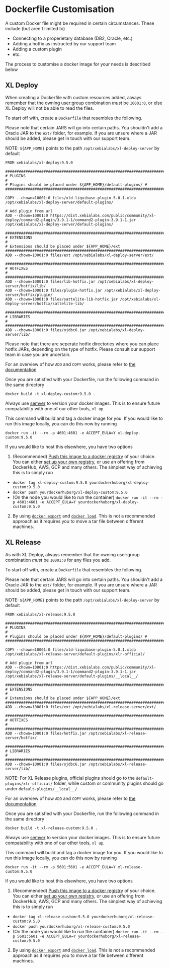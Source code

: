 # Dockerfile Customisation

A custom Docker file might be required in certain circumstances. These include (but aren't limited to)

- Connecting to a properietary database (DB2, Oracle, etc.)
- Adding a hotfix as instructed by our support team
- Adding a custom plugin
- etc.

The process to customise a docker image for your needs is described below

## XL Deploy

When creating a Dockerfile with custom resources added, always remember that the owning user:group combination _must_ be `10001:0`, or else XL Deploy will not be able to read the files. 

To start off with, create a `Dockerfile` that resembles the following. 

Please note that certain JARS will go into certain paths. You shouldn't add a Oracle JAR to the `ext/` folder, for example. If you are unsure where a JAR should be added, please get in touch with our support team. 

NOTE: `${APP_HOME}` points to the path `/opt/xebialabs/xl-deploy-server` by default

```docker
FROM xebialabs/xl-deploy:9.5.0

###################################################################################
# PLUGINS                                                                         #
# Plugins should be placed under ${APP_HOME}/default-plugins/ #
###################################################################################

COPY --chown=10001:0 files/xld-liquibase-plugin-5.0.1.xldp /opt/xebialabs/xl-deploy-server/default-plugins/

# Add plugin from url
ADD --chown=10001:0 https://dist.xebialabs.com/public/community/xl-deploy/command2-plugin/3.9.1-1/command2-plugin-3.9.1-1.jar /opt/xebialabs/xl-deploy-server/default-plugins/

##########################################################################
# EXTENSIONS                                                             #
# Extensions should be placed under ${APP_HOME}/ext
##########################################################################
ADD --chown=10001:0 files/ext /opt/xebialabs/xl-deploy-server/ext/

##########################################################################
# HOTFIXES                                                               #
##########################################################################
ADD --chown=10001:0 files/lib-hotfix.jar /opt/xebialabs/xl-deploy-server/hotfix/lib/
ADD --chown=10001:0 files/plugin-hotfix.jar /opt/xebialabs/xl-deploy-server/hotfix/plugin/
ADD --chown=10001:0 files/sattelite-lib-hotfix.jar /opt/xebialabs/xl-deploy-server/hotfix/sattelite-lib/

##########################################################################
# LIBRARIES                                                              #
##########################################################################
ADD --chown=10001:0 files/ojdbc6.jar /opt/xebialabs/xl-deploy-server/lib/
```

Please note that there are seperate hotfix directories where you can place hotfix JARs, depending on the type of hotfix. Please consult our support team in case you are uncertain. 

For an overview of how `ADD` and `COPY` works, please refer to [the documentation](https://docs.docker.com/engine/reference/builder/#add)

Once you are satisfied with your Dockerfile, run the following command in the same directory

`docker build -t xl-deploy-custom:9.5.0 .`

Always use [semver](https://semver.org/) to version your docker images. This is to ensure future compatability with one of our other tools, `xl up`.

This command will build and tag a docker image for you. If you would like to run this image locally, you can do this now by running

`docker run -it --rm -p 4601:4601 -e ACCEPT_EULA=Y xl-deploy-custom:9.5.0`

If you would like to host this elsewhere, you have two options

1. (Recommended) [Push this image to a docker registry](https://docs.docker.com/engine/reference/commandline/push/) of your choice. You can either [set up your own registry](https://docs.docker.com/registry/), or use an offering from DockerHub, AWS, GCP and many others. The simplest way of achieving this is to simply run
  - `docker tag xl-deploy-custom:9.5.0 yourdockerhuborg/xl-deploy-custom:9.5.0`
  - `docker push yourdockerhuborg/xl-deploy-custom:9.5.0`
  - (On the node you would like to run the container) `docker run -it --rm -p 4601:4601 -e ACCEPT_EULA=Y yourdockerhuborg/xl-deploy-custom:9.5.0`
2. By using [`docker export`](https://docs.docker.com/engine/reference/commandline/export/) and [`docker load`](https://docs.docker.com/engine/reference/commandline/load/). This is not a recommended approach as it requires you to move a tar file between different machines. 


## XL Release

As with XL Deploy, always remember that the owning user:group combination _must_ be `10001:0` for any files you add.

To start off with, create a `Dockerfile` that resembles the following. 

Please note that certain JARS will go into certain paths. You shouldn't add a Oracle JAR to the `ext/` folder, for example. If you are unsure where a JAR should be added, please get in touch with our support team. 

NOTE: `${APP_HOME}` points to the path `/opt/xebialabs/xl-deploy-server` by default

```docker
FROM xebialabs/xl-release:9.5.0

###################################################################################
# PLUGINS                                                                         #
# Plugins should be placed under ${APP_HOME}/default-plugins/ #
###################################################################################

COPY --chown=10001:0 files/xld-liquibase-plugin-5.0.1.xldp /opt/xebialabs/xl-release-server/default-plugins/xlr-official/

# Add plugin from url
ADD --chown=10001:0 https://dist.xebialabs.com/public/community/xl-deploy/command2-plugin/3.9.1-1/command2-plugin-3.9.1-1.jar /opt/xebialabs/xl-release-server/default-plugins/__local__/

##########################################################################
# EXTENSIONS                                                             #
# Extensions should be placed under ${APP_HOME}/ext
##########################################################################
ADD --chown=10001:0 files/ext /opt/xebialabs/xl-release-server/ext/

##########################################################################
# HOTFIXES                                                               #
##########################################################################
ADD --chown=10001:0 files/hotfix.jar /opt/xebialabs/xl-release-server/hotfix/

##########################################################################
# LIBRARIES                                                              #
##########################################################################
ADD --chown=10001:0 files/ojdbc6.jar /opt/xebialabs/xl-release-server/lib/
```

NOTE: For XL Release plugins, official plugins should go to the `default-plugins/xlr-official/` folder, while custom or community plugins should go under `default-plugins/__local__/`

For an overview of how `ADD` and `COPY` works, please refer to [the documentation](https://docs.docker.com/engine/reference/builder/#add)

Once you are satisfied with your Dockerfile, run the following command in the same directory

`docker build -t xl-release-custom:9.5.0 .`

Always use [semver](https://semver.org/) to version your docker images. This is to ensure future compatability with one of our other tools, `xl up`.

This command will build and tag a docker image for you. If you would like to run this image locally, you can do this now by running

`docker run -it --rm -p 5601:5601 -e ACCEPT_EULA=Y xl-release-custom:9.5.0`

If you would like to host this elsewhere, you have two options

1. (Recommended) [Push this image to a docker registry](https://docs.docker.com/engine/reference/commandline/push/) of your choice. You can either [set up your own registry](https://docs.docker.com/registry/), or use an offering from DockerHub, AWS, GCP and many others. The simplest way of achieving this is to simply run
  - `docker tag xl-release-custom:9.5.0 yourdockerhuborg/xl-release-custom:9.5.0`
  - `docker push yourdockerhuborg/xl-release-custom:9.5.0`
  - (On the node you would like to run the container) `docker run -it --rm -p 5601:5601 -e ACCEPT_EULA=Y yourdockerhuborg/xl-release-custom:9.5.0`
2. By using [`docker export`](https://docs.docker.com/engine/reference/commandline/export/) and [`docker load`](https://docs.docker.com/engine/reference/commandline/load/). This is not a recommended approach as it requires you to move a tar file between different machines. 


